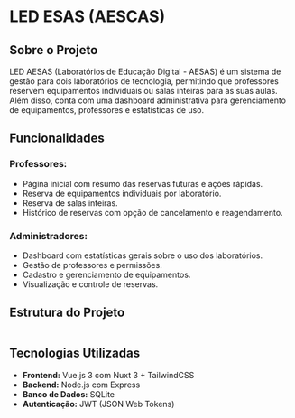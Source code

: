 # LED ESAS (AESCAS)

## Sobre o Projeto
LED AESAS (Laboratórios de Educação Digital - AESAS) é um sistema de gestão para dois laboratórios de tecnologia, permitindo que professores reservem equipamentos individuais ou salas inteiras para as suas aulas. Além disso, conta com uma dashboard administrativa para gerenciamento de equipamentos, professores e estatísticas de uso.

## Funcionalidades
### Professores:
- Página inicial com resumo das reservas futuras e ações rápidas.
- Reserva de equipamentos individuais por laboratório.
- Reserva de salas inteiras.
- Histórico de reservas com opção de cancelamento e reagendamento.

### Administradores:
- Dashboard com estatísticas gerais sobre o uso dos laboratórios.
- Gestão de professores e permissões.
- Cadastro e gerenciamento de equipamentos.
- Visualização e controle de reservas.

## Estrutura do Projeto
```

```

## Tecnologias Utilizadas
- **Frontend:** Vue.js 3 com Nuxt 3 + TailwindCSS
- **Backend:** Node.js com Express
- **Banco de Dados:** SQLite
- **Autenticação:** JWT (JSON Web Tokens)
